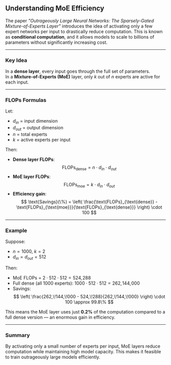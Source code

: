 
## Understanding MoE Efficiency

The paper *"Outrageously Large Neural Networks: The Sparsely-Gated Mixture-of-Experts Layer"* introduces the idea of activating only a few expert networks per input to drastically reduce computation. This is known as **conditional computation**, and it allows models to scale to billions of parameters without significantly increasing cost.

---

### Key Idea

In a **dense layer**, every input goes through the full set of parameters.  
In a **Mixture-of-Experts (MoE)** layer, only $k$ out of $n$ experts are active for each input.

---

### FLOPs Formulas

Let:
- $d_{in}$ = input dimension  
- $d_{out}$ = output dimension  
- $n$ = total experts  
- $k$ = active experts per input  

Then:
- **Dense layer FLOPs**:  
  $$
  \text{FLOPs}_{\text{dense}} = n \cdot d_{in} \cdot d_{out}
  $$
- **MoE layer FLOPs**:  
  $$
  \text{FLOPs}_{\text{moe}} = k \cdot d_{in} \cdot d_{out}
  $$
- **Efficiency gain**:
  $$
  \text{Savings}(\%) = \left( \frac{\text{FLOPs}_{\text{dense}} - \text{FLOPs}_{\text{moe}}}{\text{FLOPs}_{\text{dense}}} \right) \cdot 100
  $$

---

### Example

Suppose:
- $n = 1000$, $k = 2$  
- $d_{in} = d_{out} = 512$  

Then:
- MoE FLOPs = $2 \cdot 512 \cdot 512 = 524,\!288$  
- Full dense (all 1000 experts): $1000 \cdot 512 \cdot 512 = 262,\!144,\!000$  
- Savings:
  $$
  \left( \frac{262,\!144,\!000 - 524,\!288}{262,\!144,\!000} \right) \cdot 100 \approx 99.8\%
  $$

This means the MoE layer uses just **0.2%** of the computation compared to a full dense version — an enormous gain in efficiency.

---

### Summary

By activating only a small number of experts per input, MoE layers reduce computation while maintaining high model capacity. This makes it feasible to train outrageously large models efficiently.
